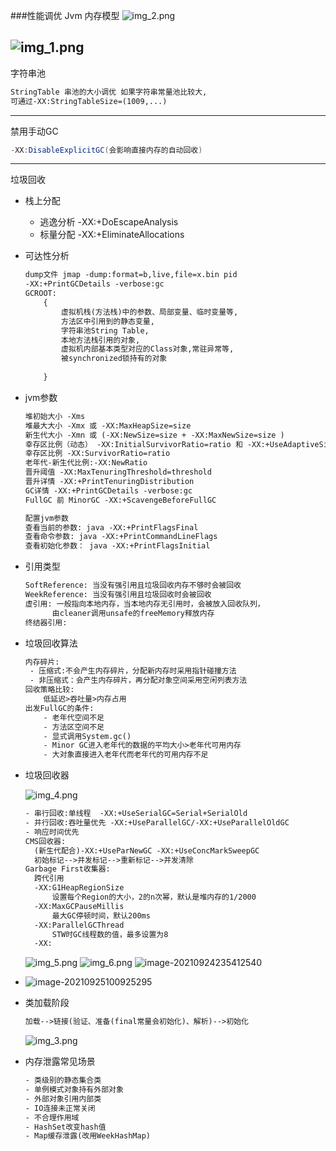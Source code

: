 ###性能调优
Jvm 内存模型
![img_2.png](img_2.png)

![img_1.png](img_1.png)
---
字符串池
```html
StringTable 串池的大小调优 如果字符串常量池比较大,
可通过-XX:StringTableSize=(1009,...)
```
- - -
禁用手动GC
```java
-XX:DisableExplicitGC(会影响直接内存的自动回收)
```
---
垃圾回收  
 - 栈上分配
   - 逃逸分析 -XX:+DoEscapeAnalysis
   - 标量分配 -XX:+EliminateAllocations
   
 - 可达性分析
    ```html
    dump文件 jmap -dump:format=b,live,file=x.bin pid
    -XX:+PrintGCDetails -verbose:gc
    GCROOT:
        {
            虚拟机栈(方法栈)中的参数、局部变量、临时变量等,
            方法区中引用到的静态变量,
            字符串池String Table,
            本地方法栈引用的对象,
            虚拟机内部基本类型对应的Class对象,常驻异常等,
            被synchronized锁持有的对象
            
        }
    ```
    
 - jvm参数
   ```html
   堆初始大小 -Xms
   堆最大大小 -Xmx 或 -XX:MaxHeapSize=size
   新生代大小 -Xmn 或 (-XX:NewSize=size + -XX:MaxNewSize=size )
   幸存区比例（动态） -XX:InitialSurvivorRatio=ratio 和 -XX:+UseAdaptiveSizePolicy
   幸存区比例 -XX:SurvivorRatio=ratio
   老年代-新生代比例:-XX:NewRatio
   晋升阈值 -XX:MaxTenuringThreshold=threshold
   晋升详情 -XX:+PrintTenuringDistribution
   GC详情 -XX:+PrintGCDetails -verbose:gc
   FullGC 前 MinorGC -XX:+ScavengeBeforeFullGC
   ``` 
   ```html
   配置jvm参数
   查看当前的参数: java -XX:+PrintFlagsFinal
   查看命令参数: java -XX:+PrintCommandLineFlags
   查看初始化参数： java -XX:+PrintFlagsInitial
   ```
   
 - 引用类型
   ```html
   SoftReference: 当没有强引用且垃圾回收内存不够时会被回收
   WeekReference: 当没有强引用且垃圾回收时会被回收
   虚引用: 一般指向本地内存，当本地内存无引用时，会被放入回收队列，
         由cleaner调用unsafe的freeMemory释放内存
   终结器引用:
   ```

- 垃圾回收算法

    ```html
    内存碎片:
     - 压缩式:不会产生内存碎片，分配新内存时采用指针碰撞方法
     - 非压缩式：会产生内存碎片，再分配对象空间采用空闲列表方法
    回收策略比较:
        低延迟>吞吐量>内存占用
    出发FullGC的条件:
        - 老年代空间不足
        - 方法区空间不足
        - 显式调用System.gc()
        - Minor GC进入老年代的数据的平均大小>老年代可用内存
        - 大对象直接进入老年代而老年代的可用内存不足
    ```

    

 - 垃圾回收器
   
   ![img_4.png](img_4.png)
   
   ```html
   - 串行回收:单线程  -XX:+UseSerialGC=Serial+SerialOld
   - 并行回收:吞吐量优先 -XX:+UseParallelGC/-XX:+UseParallelOldGC
   - 响应时间优先
   CMS回收器:
     (新生代配合)-XX:+UseParNewGC -XX:+UseConcMarkSweepGC
     初始标记-->并发标记-->重新标记-->并发清除
   Garbage First收集器:
     跨代引用
     -XX:G1HeapRegionSize
         设置每个Region的大小，2的n次幂，默认是堆内存的1/2000
     -XX:MaxGCPauseMillis
         最大GC停顿时间，默认200ms
     -XX:ParallelGCThread
         STW时GC线程数的值，最多设置为8
     -XX:
   ```
   ![img_5.png](img_5.png)
   ![img_6.png](img_6.png)
   ![image-20210924235412540](image-20210924235412540.png)
   
   
   
- ![image-20210925100925295](image-20210925100925295.png)

    

 - 类加载阶段
   
   ```html
   加载-->链接(验证、准备(final常量会初始化)、解析)-->初始化
   ```
   ![img_3.png](img_3.png)
 

 - 内存泄露常见场景
   ```html
   - 类级别的静态集合类
   - 单例模式对象持有外部对象
   - 外部对象引用内部类
   - IO连接未正常关闭
   - 不合理作用域
   - HashSet改变hash值
   - Map缓存泄露(改用WeekHashMap)
   ```